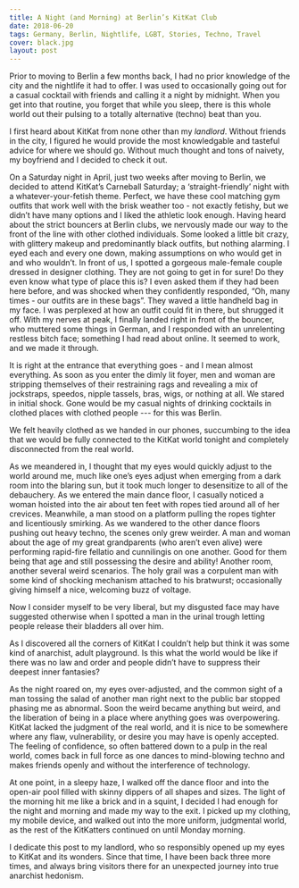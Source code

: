 ```yaml
---
title: A Night (and Morning) at Berlin’s KitKat Club
date: 2018-06-20
tags: Germany, Berlin, Nightlife, LGBT, Stories, Techno, Travel
cover: black.jpg
layout: post
---
```


Prior to moving to Berlin a few months back, I had no prior knowledge of the city and the nightlife it had to offer. I was used to occasionally going out for a casual cocktail with friends and calling it a night by midnight. When you get into that routine, you forget that while you sleep, there is this whole world out their pulsing to a totally alternative (techno) beat than you.

I first heard about KitKat from none other than my <em>landlord</em>. Without friends in the city, I figured he would provide the most knowledgable and tasteful advice for where we should go. Without much thought and tons of naivety, my boyfriend and I decided to check it out.

On a Saturday night in April, just two weeks after moving to Berlin, we decided to attend KitKat’s Carneball Saturday; a ‘straight-friendly’ night with a whatever-your-fetish theme. Perfect, we have these cool matching gym outfits that work well with the brisk weather too - not exactly fetishy, but we didn’t have many options and I liked the athletic look enough. Having heard about the strict bouncers at Berlin clubs, we nervously made our way to the front of the line with other clothed individuals. Some looked a little bit crazy, with glittery makeup and predominantly black outfits, but nothing alarming. I eyed each and every one down, making assumptions on who would get in and who wouldn’t. In front of us, I spotted a gorgeous male-female couple dressed in designer clothing. They are not going to get in for sure! Do they even know what type of place this is? I even asked them if they had been here before, and was shocked when they confidently responded, “Oh, many times - our outfits are in these bags”. They waved a little handheld bag in my face. I was perplexed at how an outfit could fit in there, but shrugged it off. With my nerves at peak, I finally landed right in front of the bouncer, who muttered some things in German, and I responded with an unrelenting restless bitch face; something I had read about online. It seemed to work, and we made it through.

It is right at the entrance that everything goes - and I mean almost everything. As soon as you enter the dimly lit foyer, men and woman are stripping themselves of their restraining rags and revealing a mix of jockstraps, speedos, nipple tassels, bras, wigs, or nothing at all. We stared in initial shock. Gone would be my casual nights of drinking cocktails in clothed places with clothed people --- for this was Berlin.

We felt heavily clothed as we handed in our phones, succumbing to the idea that we would be fully connected to the KitKat world tonight and completely disconnected from the real world.

As we meandered in, I thought that my eyes would quickly adjust to the world around me, much like one’s eyes adjust when emerging from a dark room into the blaring sun, but it took much longer to desensitize to all of the debauchery. As we entered the main dance floor, I casually noticed a woman hoisted into the air about ten feet with ropes tied around all of her crevices. Meanwhile, a man stood on a platform pulling the ropes tighter and licentiously smirking. As we wandered to the other dance floors pushing out heavy techno, the scenes only grew weirder. A man and woman about the age of my great grandparents (who aren’t even alive) were performing rapid-fire fellatio and cunnilingis on one another. Good for them being that age and still possessing the desire and ability! Another room, another several weird scenarios. The holy grail was a corpulent man with some kind of shocking mechanism attached to his bratwurst; occasionally giving himself a nice, welcoming buzz of voltage.

Now I consider myself to be very liberal, but my disgusted face may have suggested otherwise when I spotted a man in the urinal trough letting people release their bladders all over him.

As I discovered all the corners of KitKat I couldn’t help but think it was some kind of anarchist, adult playground. Is this what the world would be like if there was no law and order and people didn’t have to suppress their deepest inner fantasies?

As the night roared on, my eyes over-adjusted, and the common sight of a man tossing the salad of another man right next to the public bar stopped phasing me as abnormal. Soon the weird became anything but weird, and the liberation of being in a place where anything goes was overpowering. KitKat lacked the judgment of the real world, and it is nice to be somewhere where any flaw, vulnerability, or desire you may have is openly accepted. The feeling of confidence, so often battered down to a pulp in the real world, comes back in full force as one dances to mind-blowing techno and makes friends openly and without the interference of technology.

At one point, in a sleepy haze, I walked off the dance floor and into the open-air pool filled with skinny dippers of all shapes and sizes. The light of the morning hit me like a brick and in a squint, I decided I had enough for the night and morning and made my way to the exit. I picked up my clothing, my mobile device, and walked out into the more uniform, judgmental world, as the rest of the KitKatters continued on until Monday morning.

I dedicate this post to my landlord, who so responsibly opened up my eyes to KitKat and its wonders. Since that time, I have been back three more times, and always bring visitors there for an unexpected journey into true anarchist hedonism.
